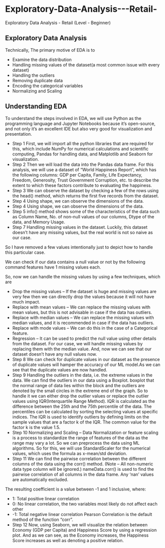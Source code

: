 # Exploratory-Data-Analysis---Retail-
Exploratory Data Analysis - Retail  (Level - Beginner)
## Exploratory Data Analysis

Technically, The primary motive of EDA is to
- Examine the data distribution
- Handling missing values of the dataset(a most common issue with every dataset)
- Handling the outliers
- Removing duplicate data
- Encoding the categorical variables
- Normalizing and Scaling

## Understanding EDA
To understand the steps involved in EDA, we will use Python as the programming language and Jupyter Notebooks because it’s open-source, and not only it’s an excellent IDE but also very good for visualization and presentation.

- Step 1
First, we will import all the python libraries that are required for this, which include NumPy for numerical calculations and scientific computing, Pandas for handling data, and Matplotlib and Seaborn for visualization.
- Step 2
Then we will load the data into the Pandas data frame. For this analysis, we will use a dataset of “World Happiness Report”, which has the following columns: GDP per Capita, Family, Life Expectancy, Freedom, Generosity, Trust Government Corruption, etc. to describe the extent to which these factors contribute to evaluating the happiness.
- Step 3
We can observe the dataset by checking a few of the rows using the head() method, which returns the first five records from the dataset.
- Step 4
Using shape, we can observe the dimensions of the data.
- Step 4
Using shape, we can observe the dimensions of the data.
- Step 5
info() method shows some of the characteristics of the data such as Column Name, No. of non-null values of our columns, Dtype of the data, and Memory Usage.
- Step 7
Handling missing values in the dataset. Luckily, this dataset doesn’t have any missing values, but the real world is not so naive as our case.

So I have removed a few values intentionally just to depict how to handle this particular case.

We can check if our data contains a null value or not by the following command features have 1 missing values each.

So, now we can handle the missing values by using a few techniques, which are

- Drop the missing values – If the dataset is huge and missing values are very few then we can directly drop the values because it will not have much impact.
- Replace with mean values – We can replace the missing values with mean values, but this is not advisable in case if the data has outliers.
- Replace with median values – We can replace the missing values with median values, and it is recommended in case if the data has outliers.
- Replace with mode values – We can do this in the case of a Categorical feature.
- Regression – It can be used to predict the null value using other details from the dataset.
For our case, we will handle missing values by replacing them with the median value.
And, now we can see that our dataset doesn’t have any null values now.
- Step 8
We can check for duplicate values in our dataset as the presence of duplicate values will hamper the accuracy of our ML model.As we can see that the duplicate values are now handled.
- Step 9
Handling the outliers in the data, i.e. the extreme values in the data. We can find the outliers in our data using a Boxplot.
 boxplot that the normal range of data lies within the block and the outliers are denoted by the small circles in the extreme end of the graph.
So to handle it we can either drop the outlier values or replace the outlier values using IQR(Interquartile Range Method).
IQR is calculated as the difference between the 25th and the 75th percentile of the data. The percentiles can be calculated by sorting the selecting values at specific indices. The IQR is used to identify outliers by defining limits on the sample values that are a factor k of the IQR. The common value for the factor k is the value 1.5.
- Step 10
Normalizing and Scaling – Data Normalization or feature scaling is a process to standardize the range of features of the data as the range may vary a lot. So we can preprocess the data using ML algorithms. So for this, we will use StandardScaler for the numerical values, which uses the formula as x-mean/std deviation.
- Step 11
We can find the pairwise correlation between the different columns of the data using the corr() method. (Note – All non-numeric data type column will be ignored.)
nameData.corr() is used to find the pairwise correlation of all columns in the data frame. Any ‘nan’ values are automatically excluded.

The resulting coefficient is a value between -1 and 1 inclusive, where:

- 1: Total positive linear correlation
- 0: No linear correlation, the two variables most likely do not affect each other
- -1: Total negative linear correlation
Pearson Correlation is the default method of the function “corr”.
- Step 12
Now, using Seaborn, we will visualize the relation between Economy (GDP per Capita) and Happiness Score by using a regression plot. And as we can see, as the Economy increases, the Happiness Score increases as well as denoting a positive relation.



